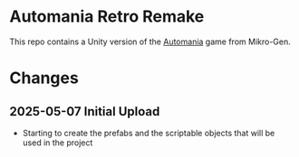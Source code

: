 # Automania Retro Remake

This repo contains a Unity version of the [Automania](https://worldofspectrum.org/archive/software/games/automania-mikro-gen-ltd) game from Mikro-Gen.

# Changes

## 2025-05-07 Initial Upload

- Starting to create the prefabs and the scriptable objects that will be used in the project